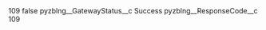 <?xml version="1.0" encoding="UTF-8"?>
<CustomMetadata xmlns="http://soap.sforce.com/2006/04/metadata" xmlns:xsi="http://www.w3.org/2001/XMLSchema-instance" xmlns:xsd="http://www.w3.org/2001/XMLSchema">
    <label>109</label>
    <protected>false</protected>
    <values>
        <field>pyzblng__GatewayStatus__c</field>
        <value xsi:type="xsd:string">Success</value>
    </values>
    <values>
        <field>pyzblng__ResponseCode__c</field>
        <value xsi:type="xsd:string">109</value>
    </values>
</CustomMetadata>
